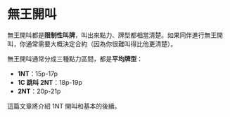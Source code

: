 # 無王開叫

無王開叫都是**限制性叫牌**，叫出來點力、牌型都相當清楚。如果同伴進行無王開叫，你通常需要大概決定合約（因為你很難叫得比他更清楚）。

無王開叫通常分成三種點力區間，都是**平均牌型**：

* **1NT**：15p-17p
* **1C 跳叫 2NT**：18p-19p
* **2NT**：20p-21p

這篇文章將介紹 1NT 開叫和基本的後續。
